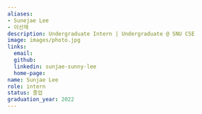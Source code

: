 ```yaml
---
aliases:
- Sunejae Lee
- 이선재
description: Undergraduate Intern | Undergraduate @ SNU CSE
image: images/photo.jpg
links:
  email: 
  github: 
  linkedin: sunjae-sunny-lee
  home-page: 
name: Sunjae Lee
role: intern
status: 졸업
graduation_year: 2022
---
```

